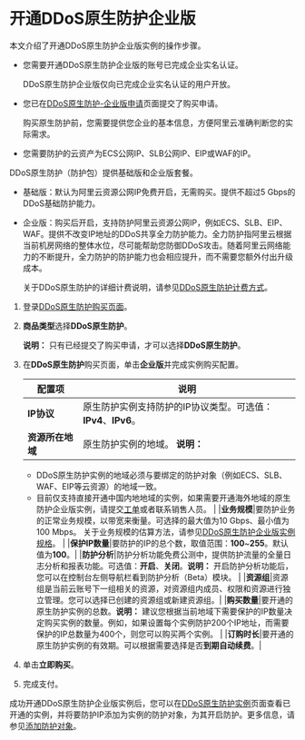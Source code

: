 # 开通DDoS原生防护企业版

本文介绍了开通DDoS原生防护企业版实例的操作步骤。

-   您需要开通DDoS原生防护企业版的账号已完成企业实名认证。

    DDoS原生防护企业版仅向已完成企业实名认证的用户开放。

-   您已在[DDoS原生防护-企业版申请](https://page.aliyun.com/form/act490608679/index.htm)页面提交了购买申请。

    购买原生防护前，您需要提供您企业的基本信息，方便阿里云准确判断您的实际需求。

-   您需要防护的云资产为ECS公网IP、SLB公网IP、EIP或WAF的IP。

DDoS原生防护（防护包）提供基础版和企业版套餐。

-   基础版：默认为阿里云资源公网IP免费开启，无需购买。提供不超过5 Gbps的DDoS基础防护能力。
-   企业版：购买后开启，支持防护阿里云资源公网IP，例如ECS、SLB、EIP、WAF。提供不改变IP地址的DDoS共享全力防护能力。全力防护指阿里云根据当前机房网络的整体水位，尽可能帮助您防御DDoS攻击。随着阿里云网络能力的不断提升，全力防护的防护能力也会相应提升，而不需要您额外付出升级成本。

    关于DDoS原生防护的详细计费说明，请参见[DDoS原生防护计费方式](/cn.zh-CN/产品定价/DDoS原生防护计费方式.md)。


1.  登录[DDoS原生防护购买页面](https://common-buy.aliyun.com/?commodityCode=ddosbgp#/buy)。

2.  **商品类型**选择**DDoS原生防护**。

    **说明：** 只有已经提交了购买申请，才可以选择**DDoS原生防护**。

3.  在**DDoS原生防护**购买页面，单击**企业版**并完成实例购买配置。

    |配置项|说明|
    |---|--|
    |**IP协议**|原生防护实例支持防护的IP协议类型。可选值：**IPv4**、**IPv6**。|
    |**资源所在地域**|原生防护实例的地域。 **说明：**

    -   DDoS原生防护实例的地域必须与要绑定的防护对象（例如ECS、SLB、WAF、EIP等云资源）的地域一致。
    -   目前仅支持直接开通中国内地地域的实例，如果需要开通海外地域的原生防护企业版实例，请提交[工单](https://selfservice.console.aliyun.com/ticket/category/ddos/today)或者联系销售人员。 |
    |**业务规模**|要防护业务的正常业务规模，以带宽来衡量。可选择的最大值为10 Gbps、最小值为100 Mbps。 关于业务规模的估算方法，请参见[DDoS原生防护企业版实例规格](/cn.zh-CN/产品定价/DDoS原生防护计费方式.mdsection_y6r_x7v_t68)。 |
    |**保护IP数量**|要防护的IP的总个数，取值范围：**100**~**255**。默认值为**100**。|
    |**防护分析**|防护分析功能免费公测中，提供防护流量的全量日志分析和报表功能。可选值：**开启**、**关闭**。**说明：** 开启防护分析功能后，您可以在控制台左侧导航栏看到防护分析（Beta）模块。 |
    |**资源组**|资源组是当前云账号下一组相关的资源，对资源组内成员、权限和资源进行独立管理。您可以选择已创建的资源组或新建资源组。|
    |**购买数量**|要开通的原生防护实例的总数。**说明：** 建议您根据当前地域下需要保护的IP数量决定购买实例的数量。例如，如果设置每个实例防护200个IP地址，而需要保护的IP总数量为400个，则您可以购买两个实例。 |
    |**订购时长**|要开通的原生防护实例的有效期。可以根据需要选择是否**到期自动续费**。|

4.  单击**立即购买**。

5.  完成支付。


成功开通DDoS原生防护企业版实例后，您可以在[DDoS原生防护实例](https://yundun.console.aliyun.com/?p=ddosbgp)页面查看已开通的实例，并将要防护IP添加为实例的防护对象，为其开启防护。更多信息，请参见[添加防护对象](/cn.zh-CN/DDoS原生防护用户指南/实例管理/添加防护对象.md)。

